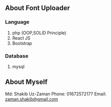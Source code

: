 ## About Font Uploader

### Language
1. php (OOP,SOLID Principle)
2. React JS
3. Bootstrap
### Database
1. mysql

## About Myself

Md: Shakib Uz-Zaman
Phone: 01672572177
Email: zaman.shakib@gmail.com
